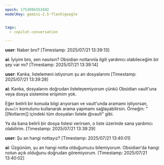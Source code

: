 ```yaml
---
epoch: 1753094353492
modelKey: gemini-2.5-flash|google


tags:
  - copilot-conversation

---
```


**user**: Naber bro?
[Timestamp: 2025/07/21 13:39:13]

**ai**: İyiyim bro, sen nasılsın? Obsidian notlarınla ilgili yardımcı olabileceğim bir şey var mı?
[Timestamp: 2025/07/21 13:39:14]

**user**: Kanka, listelemeni istiyorum şu an dosyalarımı
[Timestamp: 2025/07/21 13:39:28]

**ai**: Kanka, dosyalarını doğrudan listeleyemiyorum çünkü Obsidian vault'una veya dosya sistemine erişimim yok.

Eğer belirli bir konuda bilgi arıyorsan ve vault'unda aramamı istiyorsan, `@vault` komutunu kullanarak arama yapmamı sağlayabilirsin. Örneğin: "[[Notlarım]] içindeki tüm dosyaları listele @vault" gibi.

Ya da bana belirli bir dosya listesi verirsen, o liste üzerinde sana yardımcı olabilirim.
[Timestamp: 2025/07/21 13:39:29]

**user**: Şu an hangi nottayız?
[Timestamp: 2025/07/21 13:40:01]

**ai**: Üzgünüm, şu an hangi notta olduğumuzu bilemiyorum. Obsidian'da hangi notun açık olduğunu doğrudan göremiyorum.
[Timestamp: 2025/07/21 13:40:02]